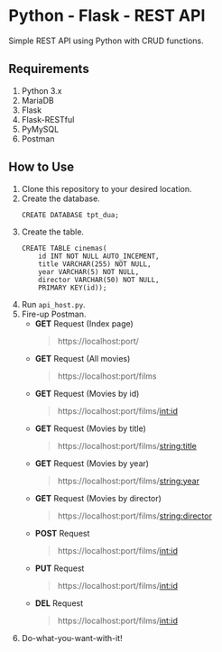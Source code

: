 # Python - Flask - REST API
Simple REST API using Python with CRUD functions.

## Requirements
1. Python 3.x
2. MariaDB
3. Flask
4. Flask-RESTful
5. PyMySQL
6. Postman

## How to Use
1. Clone this repository to your desired location.
2. Create the database.
   ```
   CREATE DATABASE tpt_dua;
   ```
3. Create the table.
   ```
   CREATE TABLE cinemas(
       id INT NOT NULL AUTO_INCEMENT,
       title VARCHAR(255) NOT NULL,
       year VARCHAR(5) NOT NULL,
       director VARCHAR(50) NOT NULL,
       PRIMARY KEY(id));
   ```
4. Run `api_host.py`.
5. Fire-up Postman.
   - **GET** Request (Index page)
     > https://localhost:port/
   - **GET** Request (All movies)
     > https://localhost:port/films
   - **GET** Request (Movies by id)
     > https://localhost:port/films/<int:id>
   - **GET** Request (Movies by title)
     > https://localhost:port/films/<string:title>
   - **GET** Request (Movies by year)
     > https://localhost:port/films/<string:year>
   - **GET** Request (Movies by director)
     > https://localhost:port/films/<string:director>
   - **POST** Request
     > https://localhost:port/films/<int:id>
   - **PUT** Request
     > https://localhost:port/films/<int:id>
   - **DEL** Request
     > https://localhost:port/films/<int:id>
6. Do-what-you-want-with-it!
